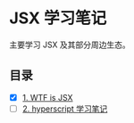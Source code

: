 # JSX 学习笔记

主要学习 JSX 及其部分周边生态。

## 目录

- [x] [1. WTF is JSX](./wtf-jsx.md)</br>
- [ ] [2. hyperscript 学习笔记](./hyperscript.md)</br>